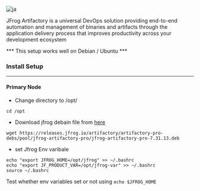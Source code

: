 
![ja](https://user-images.githubusercontent.com/29688323/156386876-3b288002-f3af-4c96-b360-3a5b115d8b36.png)


JFrog Artifactory is a universal DevOps solution providing end-to-end automation and management of binaries and artifacts through the application delivery process that improves productivity across your development ecosystem


*** This setup works well on Debian / Ubuntu ***


### Install Setup
--------------------

#### Primary Node

- Change directory to /opt/

```
cd /opt
```

- Download jfrog debain file from [here](https://jfrog.com/download-legacy/?product=artifactory&installer=debian)

```
wget https://releases.jfrog.io/artifactory/artifactory-pro-debs/pool/jfrog-artifactory-pro/jfrog-artifactory-pro-7.31.13.deb
```

- set Jfrog Env varibale 

```
echo "export JFROG_HOME=/opt/jfrog" >> ~/.bashrc
echo "export JF_PRODUCT_VAR=/opt/jfrog-var" >> ~/.bashrc
source ~/.bashrc
```
Test whether env variables set or not using ``` echo $JFROG_HOME ```
